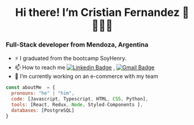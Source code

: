 <h1 align="center"> Hi there! I’m Cristian Fernandez 👋👨🏼‍💻</h1>
<h3> Full-Stack developer from Mendoza, Argentina</h3>

- ⚡ I graduated from the bootcamp SoyHenry.
- 📫 How to reach me 
[![Linkedin Badge](https://img.shields.io/badge/-LinkedIn-blue?style=flat-square&logo=Linkedin&logoColor=white&link=https://www.linkedin.com/in/cristianfernandez99/)](https://www.linkedin.com/in/cristianfernandez99/) 
, [![Gmail Badge](https://img.shields.io/badge/-Gmail-c14438?style=flat-square&logo=Gmail&logoColor=white&link=mailto:cristiannokk.com)](mailto:cristiannokk@gmail.com)
- 🔭 I’m currently working on an e-commerce with my team

```javascript
const aboutMe  = {
  pronouns: "he" | "him",
  code: [Javascript, Typescript, HTML, CSS, Python],
  tools: [React, Redux, Node, Styled-Components ],
  databases: [PostgreSQL]
}
```


<!--
**cristiannokk/cristiannokk** is a ✨ _special_ ✨ repository because its `README.md` (this file) appears on your GitHub profile.
-->

